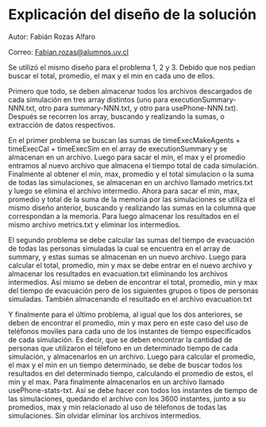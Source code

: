 # Explicación del diseño de la solución

Autor: Fabián Rozas Alfaro

Correo: Fabian.rozas@alumnos.uv.cl

Se utilizó el mismo diseño para el problema 1, 2 y 3. Debido que nos pedian buscar el total, promedio, el max y el min en cada uno de ellos. 

Primero que todo, se deben almacenar todos los archivos descargados de cada simulación en tres array distintos (uno para executionSummary-NNN.txt, otro para summary-NNN.txt, y otro para usePhone-NNN.txt). Después se recorren los array, buscando y realizando la sumas, o extracción de datos respectivos. 

En el primer problema se buscan las sumas de timeExecMakeAgents + timeExecCal + timeExecSim en el array de executionSummary y se almacenan en un archivo. Luego para sacar el min, el max y el promedio entramos al nuevo archivo que almacena el tiempo total de cada simulación. Finalmente al obtener el min, max, promedio y el total simulacion o la suma de todas las simulaciones, se almacenan en un archivo llamado metrics.txt y luego se elimina el archivo intermedio. 
Ahora para sacar el min, max, promedio y total de la suma de la memoria por las simulaciones se utiliza el mismo diseño anterior, buscando y realizando las sumas en la columna que correspondan a la memoria. Para luego almacenar los resultados en el mismo archivo metrics.txt y eliminar los intermedios. 

El segundo problema se debe calcular las sumas del tiempo de evacuación de todas las personas simuladas la cual se encuentra en el array de summary, y estas sumas se almacenan en un nuevo archivo. Luego para calcular el total, promedio, min y max se debe entrar en el nuevo archivo y almacenar los resultados en evacuation.txt eliminando los archivos intermedios. Así mismo se deben de encontrar el total, promedio, min y max del tiempo de evacuación pero de los siguientes grupos o tipos de personas simuladas. También almacenando el resultado en el archivo evacuation.txt 

Y finalmente para el último problema, al igual que los dos anteriores, se deben de encontrar el promedio, min y max pero en este caso del uso de teléfonos moviles para cada uno de los instantes de tiempo especificados de cada simulación. Es decir, que se deben encontrar la cantidad de personas que utilizaron el télefono en un determinado tiempo de cada simulación, y almacenarlos en un archivo. Luego para calcular el promedio, el max y el min en un tiempo determinado, se debe de buscar todos los resultados en del determinado tiempo, calculando el promedio de estos, el min y el max. Para finalmente almacenarlos en un archivo llamado usePhone-stats-txt. Así se debe hacer con todos los instantes de tiempo de las simulaciones, quedando el archivo con los 3600 instantes, junto a su promedios, max y min relacionado al uso de télefonos de todas las simulaciones. Sin olvidar eliminar los archivos intermedios. 

